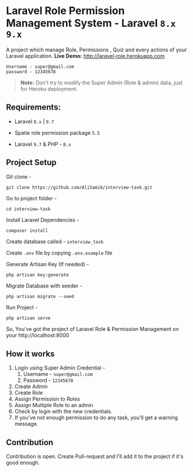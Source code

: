 # Laravel Role Permission Management System - Laravel `8.x` `9.x`

A project which manage Role, Permissions , Quiz and every actions of your Laravel application. 
**Live Demo:** http://laravel-role.herokuapp.com
```
Username - super@gmail.com
password - 12345678
```
> **Note:** Don't try to modify the Super Admin (Role & admin) data, just for Heroku deployment.

## Requirements:
- Laravel `8.x` | `9.7`
- Spatie role permission package  `5.5`




- Laravel `9.7` & PHP - `8.x`


## Project Setup
Git clone -
```console
git clone https://github.com/AliSami6/interview-task.git
```

Go to project folder -
```console
cd interview-task
```

Install Laravel Dependencies -
```console
composer install
```

Create database called - `interview_task`

Create `.env` file by copying `.env.example` file

Generate Artisan Key (If needed) -
```console
php artisan key:generate
```

Migrate Database with seeder -
```console
php artisan migrate --seed
```

Run Project -
```php
php artisan serve
```


So, You've got the project of Laravel Role & Permission Management on your http://localhost:8000

## How it works
1. Login using Super Admin Credential -
    1. Username - `super@gmail.com`
    1. Password - `12345678`
2. Create Admin
3. Create Role
4. Assign Permission to Roles
5. Assign Multiple Role to an admin
6. Check by login with the new credentials.
7. If you've not enough permission to do any task, you'll get a warning message.




## Contribution
Contribution is open. Create Pull-request and I'll add it to the project if it's good enough.
